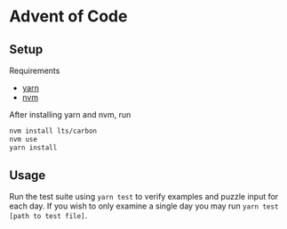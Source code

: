 # Advent of Code
## Setup
Requirements
* [yarn](https://yarnpkg.com/en/docs/install)
* [nvm](https://github.com/creationix/nvm)

After installing yarn and nvm, run

```bash
nvm install lts/carbon
nvm use
yarn install
```

## Usage
Run the test suite using `yarn test` to verify examples and puzzle input for each day.
If you wish to only examine a single day you may run `yarn test [path to test file]`.



